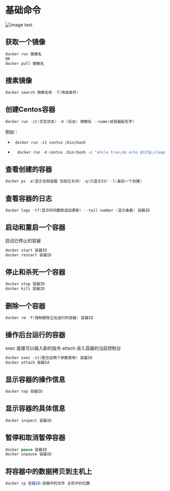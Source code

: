 # 基础命令

![image text](命令结构图.png)

## 获取一个镜像
``` s
docker run 镜像名 
OR
docker pull 镜像名
```

## 搜素镜像

``` s
docker search 镜像名称 -f(筛选条件)
```

## 创建Centos容器
``` s
docker run -it(交互状态) -d (后台) 镜像名 --name(给容器起名字)
```
例如：
* ``` docker run -it centos /bin/bash```
* ```s
    docker run -d centos /bin/bash -c "while true;do echo @123@;sleep 1;done" 
     ```

## 查看创建的容器

```s
docker ps -a(显示全部容器 包括已关闭) -q(只显示Id) -l(最后一个创建)
```

## 查看容器的日志

```s
docker logs -tf(显示时间戳和追加更新) --tail number (显示条数) 容器ID
```

## 启动和重启一个容器

启动已停止的容器
```s
docker start 容器ID
docker restart 容器ID
```

## 停止和杀死一个容器

```s
docker stop 容器ID
docker kill 容器ID
```

## 删除一个容器

``` s
docker rm -f(强制删除正在运行的容器) 容器ID
``` 

## 操作后台运行的容器

exec 直接可以输入新的指令
attach 进入容器的当前控制台

```s
docker exec -it(配合这两个参数使用) 容器ID
docker attach 容器Id
```

## 显示容器的操作信息
```s 
docker top 容器ID
```

## 显示容器的具体信息

```s
docker inspect 容器ID
```

## 暂停和取消暂停容器

``` s
docker pause 容器ID
docker unpause 容器ID
``` 
## 将容器中的数据拷贝到主机上

```s
docker cp 容器ID:容器中的文件 主机中的位置
```

